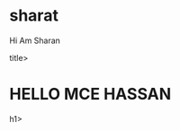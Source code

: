# sharat
Hi Am Sharan
<html>
  <head>
    <title>SHARATTT</title>title>
  </head>
  <body>
    <h1>HELLO MCE HASSAN</h1>h1>
  </body>
</html>
